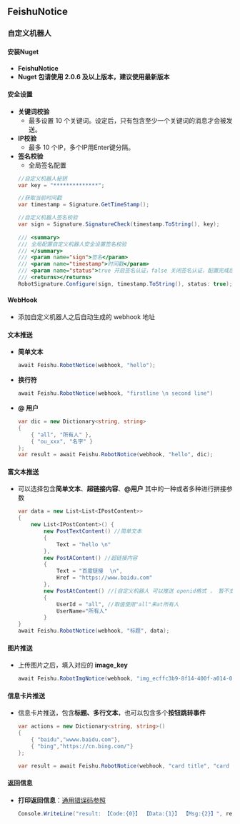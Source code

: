 <!--
 * @Author: 15868707168@163.com 15868707168@163.com
 * @Date: 2023-05-04 09:22:22
 * @LastEditors: 15868707168@163.com 15868707168@163.com
 * @LastEditTime: 2023-05-05 12:47:26
 * @FilePath: \undefinedd:\FeishuNotice\README.md
 * @Description: 这是默认设置,请设置`customMade`, 打开koroFileHeader查看配置 进行设置: https://github.com/OBKoro1/koro1FileHeader/wiki/%E9%85%8D%E7%BD%AE
-->
## FeishuNotice

### 自定义机器人

#### 安装Nuget
+ **FeishuNotice**
+ **Nuget 包请使用 2.0.6 及以上版本，建议使用最新版本**

#### 安全设置

  + **关键词校验**
     + 最多设置 10 个关键词。设定后，只有包含至少一个关键词的消息才会被发送。
  + **IP校验**
    + 最多 10 个IP，多个IP用Enter键分隔。
  + **签名校验**
    + 全局签名配置
     ```C#
     //自定义机器人秘钥
    var key = "**************";
    
    //获取当前时间戳
    var timestamp = Signature.GetTimeStamp();
    
    //自定义机器人签名校验
    var sign = Signature.SignatureCheck(timestamp.ToString(), key);
   
    /// <summary>
    /// 全局配置自定义机器人安全设置签名校验
    /// </summary>
    /// <param name="sign">签名</param>
    /// <param name="timestamp">时间戳</param>
    /// <param name="status">true 开启签名认证，false 关闭签名认证，配置完成后默认开启</param>
    /// <returns></returns>
    RobotSignature.Configure(sign, timestamp.ToString(), status: true);
    ```


#### WebHook
+ 添加自定义机器人之后自动生成的 webhook 地址

#### 文本推送
+ **简单文本**
    ``` C#
    await Feishu.RobotNotice(webhook, "hello");
    ```
+ **换行符** 
    ``` C#
    await Feishu.RobotNotice(webhook, "firstline \n second line")
    ```
+ **@ 用户** 
    ``` C#
    var dic = new Dictionary<string, string>
    {
        { "all", "所有人" },
        { "ou_xxx", "名字" }
    };
    var result = await Feishu.RobotNotice(webhook, "hello", dic);
    ```
#### 富文本推送
+ 可以选择包含**简单文本**、**超链接内容**、**@用户** 其中的一种或者多种进行拼接参数 
    ``` C#
    var data = new List<List<IPostContent>>
    {
        new List<IPostContent>() {
            new PostTextContent() //简单文本
            {
                Text = "hello \n"
            },
            new PostAContent() //超链接内容
            {
                Text = "百度链接  \n",
                Href = "https://www.baidu.com"
            },
            new PostAtContent() //[自定义机器人 可以推送 openid格式 ， 暂不支持 email,user_id https://open.feishu.cn/document/ukTMukTMukTM/ucTM5YjL3ETO24yNxkjN#f62e72d5]
            {
                UserId = "all", //取值使用"all"来at所有人
                UserName="所有人"
            }
    }
    await Feishu.RobotNotice(webhook, "标题", data);
    ```

#### 图片推送
+ 上传图片之后，填入对应的 **image_key**
    ``` C#
    await Feishu.RobotImgNotice(webhook, "img_ecffc3b9-8f14-400f-a014-05eca1a4310g");
    ```

#### 信息卡片推送
+  信息卡片推送，包含**标题、多行文本**，也可以包含多个**按钮跳转事件**
    ``` C#
    var actions = new Dictionary<string, string>()
    {
        { "baidu","wwww.baidu.com"},
        { "bing","https://cn.bing.com/"}
    };

    var result = await Feishu.RobotNotice(webhook, "card title", "card content", actions);
    ```

#### 返回信息

+  **打印返回信息**：[通用错误码参照](https://open.feishu.cn/document/ukTMukTMukTM/ugjM14COyUjL4ITN)
    ``` C#
    Console.WriteLine("result: 【Code:{0}】 【Data:{1}】 【Msg:{2}】", result?.Code, result?.Data, result?.Msg);
    ```